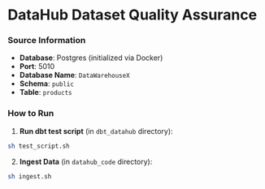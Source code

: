 # DataHub Dataset Quality Assurance

### **Source Information**  
- **Database**: Postgres (initialized via Docker)  
- **Port**: 5010  
- **Database Name**: `DataWarehouseX`  
- **Schema**: `public`  
- **Table**: `products`

### **How to Run** 
1. **Run dbt test script** (in `dbt_datahub` directory):  
```bash
sh test_script.sh
```
2. **Ingest Data** (in `datahub_code` directory):
```bash
sh ingest.sh
```

